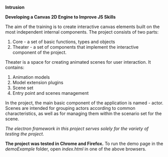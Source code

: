 **Intrusion**

**Developing a Canvas 2D Engine to Improve JS Skills**

The aim of the training is to create interactive canvas elements built on the most independent internal components.
The project consists of two parts:
1) Core - a set of basic functions, types and objects
2) Theater - a set of components that implement the interactive component of the project.

Theater is a space for creating animated scenes for user interaction. It contains:
1) Animation models
2) Model extension plugins
3) Scene set
4) Entry point and scenes management

In the project, the main basic component of the application is named - actor. Scenes are intended for grouping actors according to common characteristics, as well as for managing them within the scenario set for the scene.


*The electron framework in this project serves solely for the variety of testing the project.*

**The project was tested in Chrome and Firefox.**
To run the demo page in the *demoExample* folder, open *index.html* in one of the above browsers.